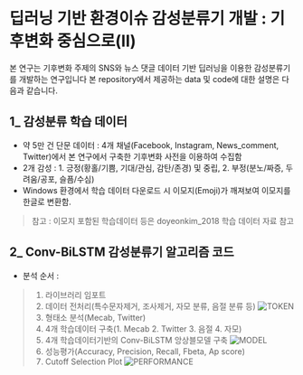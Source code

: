 # 딥러닝 기반 환경이슈 감성분류기 개발 : 기후변화 중심으로(Ⅱ)
  본 연구는 기후변화 주제의 SNS와 뉴스 댓글 데이터 기반 딥러닝을 이용한 감성분류기를 개발하는 연구입니다
  본 repository에서 제공하는 data 및 code에 대한 설명은 다음과 같습니다.
## 1_ 감성분류 학습 데이터
- 약 5만 건 단문 데이터 : 4개 채널(Facebook, Instagram, News_comment, Twitter)에서 본 연구에서 구축한 기후변화 사전을 이용하여 수집함
- 2개 감성 : 1. 긍정(황홀/기쁨, 기대/관심, 감탄/존경) 및 중립, 2. 부정(분노/짜증, 두려움/공포, 슬픔/수심)
- Windows 환경에서 학습 데이터 다운로드 시 이모지(Emoji)가 깨져보여 이모지를 한글로 변환함.
>  참고 : 이모지 포함된 학습데이터 등은 doyeonkim_2018 학습 데이터 자료 참고
## 2_ Conv-BiLSTM 감성분류기 알고리즘 코드
 - 분석 순서 :
> 1. 라이브러리 임포트
> 2. 데이터 전처리(특수문자제거, 조사제거, 자모 분류, 음절 분류 등)
![TOKEN](https://user-images.githubusercontent.com/29788540/71659119-bfceec00-2d89-11ea-9be4-65dc42683e39.png)
> 3. 형태소 분석(Mecab, Twitter)
> 4. 4개 학습데이터 구축(1. Mecab 2. Twitter 3. 음절 4. 자모)
> 5. 4개 학습데이터기반의 Conv-BiLSTM 앙상블모델 구축
![MODEL](https://user-images.githubusercontent.com/29788540/71658976-2bfd2000-2d89-11ea-96ad-c6cf3eb3885b.png)
> 6. 성능평가(Accuracy, Precision, Recall, Fbeta, Ap score)
> 7. Cutoff Selection Plot
![PERFORMANCE](https://user-images.githubusercontent.com/29788540/71659556-62d43580-2d8b-11ea-930f-349dea4a0ea9.png)
